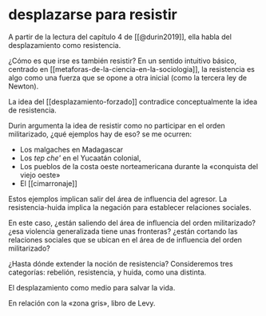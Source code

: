 # desplazarse para resistir
A partir de la lectura del capítulo 4 de [[@durin2019]], ella habla del desplazamiento como resistencia.

¿Cómo es que irse es también resistir? En un sentido intuitivo básico, centrado en [[metaforas-de-la-ciencia-en-la-sociologia]], la resistencia es algo como una fuerza que se opone a otra inicial (como la tercera ley de Newton).

La idea del [[desplazamiento-forzado]] contradice conceptualmente la idea de resistencia.

Durin argumenta la idea de resistir como no participar en el orden militarizado, ¿qué ejemplos hay de eso? se me ocurren:

- Los malgaches en Madagascar
- Los *tep che'* en el Yucaatán colonial, 
- Los pueblos de la costa oeste norteamericana durante la «conquista del viejo oeste»
- El [[cimarronaje]]

Estos ejemplos implican salir del área de influencia del agresor. La resistencia-huida implica la negación para establecer relaciones sociales. 

En este caso, ¿están saliendo del área de influencia del orden militarizado? ¿esa violencia generalizada tiene unas fronteras? ¿están cortando las relaciones sociales que se ubican en el área de de influencia del orden militarizado?

¿Hasta dónde extender la noción de resistencia? Consideremos tres categorías: rebelión, resistencia, y huida, como una distinta.

El desplazamiento como medio para salvar la vida.

En relación con la «zona gris», libro de Levy.
